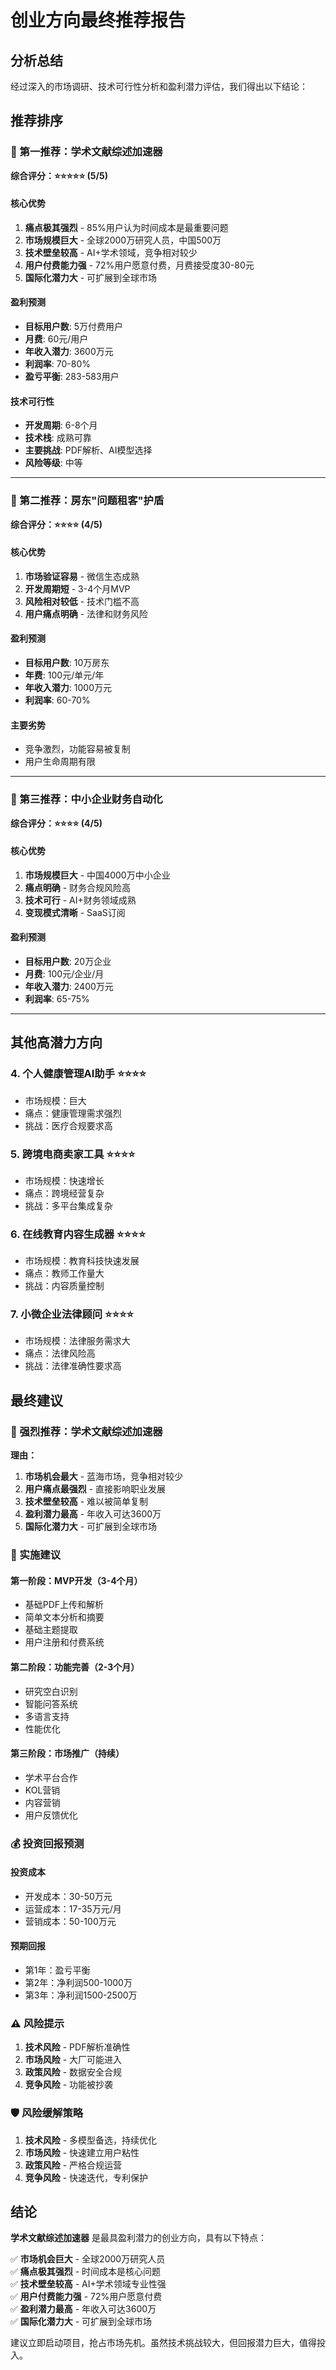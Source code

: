 # 创业方向最终推荐报告

## 分析总结

经过深入的市场调研、技术可行性分析和盈利潜力评估，我们得出以下结论：

## 推荐排序

### 🥇 第一推荐：学术文献综述加速器
**综合评分：⭐⭐⭐⭐⭐ (5/5)**

#### 核心优势
1. **痛点极其强烈** - 85%用户认为时间成本是最重要问题
2. **市场规模巨大** - 全球2000万研究人员，中国500万
3. **技术壁垒较高** - AI+学术领域，竞争相对较少
4. **用户付费能力强** - 72%用户愿意付费，月费接受度30-80元
5. **国际化潜力大** - 可扩展到全球市场

#### 盈利预测
- **目标用户数**: 5万付费用户
- **月费**: 60元/用户
- **年收入潜力**: 3600万元
- **利润率**: 70-80%
- **盈亏平衡**: 283-583用户

#### 技术可行性
- **开发周期**: 6-8个月
- **技术栈**: 成熟可靠
- **主要挑战**: PDF解析、AI模型选择
- **风险等级**: 中等

---

### 🥈 第二推荐：房东"问题租客"护盾
**综合评分：⭐⭐⭐⭐ (4/5)**

#### 核心优势
1. **市场验证容易** - 微信生态成熟
2. **开发周期短** - 3-4个月MVP
3. **风险相对较低** - 技术门槛不高
4. **用户痛点明确** - 法律和财务风险

#### 盈利预测
- **目标用户数**: 10万房东
- **年费**: 100元/单元/年
- **年收入潜力**: 1000万元
- **利润率**: 60-70%

#### 主要劣势
- 竞争激烈，功能容易被复制
- 用户生命周期有限

---

### 🥉 第三推荐：中小企业财务自动化
**综合评分：⭐⭐⭐⭐ (4/5)**

#### 核心优势
1. **市场规模巨大** - 中国4000万中小企业
2. **痛点明确** - 财务合规风险高
3. **技术可行** - AI+财务领域成熟
4. **变现模式清晰** - SaaS订阅

#### 盈利预测
- **目标用户数**: 20万企业
- **月费**: 100元/企业/月
- **年收入潜力**: 2400万元
- **利润率**: 65-75%

---

## 其他高潜力方向

### 4. 个人健康管理AI助手 ⭐⭐⭐⭐
- 市场规模：巨大
- 痛点：健康管理需求强烈
- 挑战：医疗合规要求高

### 5. 跨境电商卖家工具 ⭐⭐⭐⭐
- 市场规模：快速增长
- 痛点：跨境经营复杂
- 挑战：多平台集成复杂

### 6. 在线教育内容生成器 ⭐⭐⭐⭐
- 市场规模：教育科技快速发展
- 痛点：教师工作量大
- 挑战：内容质量控制

### 7. 小微企业法律顾问 ⭐⭐⭐⭐
- 市场规模：法律服务需求大
- 痛点：法律风险高
- 挑战：法律准确性要求高

## 最终建议

### 🎯 强烈推荐：学术文献综述加速器

**理由：**
1. **市场机会最大** - 蓝海市场，竞争相对较少
2. **用户痛点最强烈** - 直接影响职业发展
3. **技术壁垒较高** - 难以被简单复制
4. **盈利潜力最高** - 年收入可达3600万
5. **国际化潜力大** - 可扩展到全球市场

### 🚀 实施建议

#### 第一阶段：MVP开发（3-4个月）
- 基础PDF上传和解析
- 简单文本分析和摘要
- 基础主题提取
- 用户注册和付费系统

#### 第二阶段：功能完善（2-3个月）
- 研究空白识别
- 智能问答系统
- 多语言支持
- 性能优化

#### 第三阶段：市场推广（持续）
- 学术平台合作
- KOL营销
- 内容营销
- 用户反馈优化

### 💰 投资回报预测

#### 投资成本
- 开发成本：30-50万元
- 运营成本：17-35万元/月
- 营销成本：50-100万元

#### 预期回报
- 第1年：盈亏平衡
- 第2年：净利润500-1000万
- 第3年：净利润1500-2500万

### ⚠️ 风险提示

1. **技术风险** - PDF解析准确性
2. **市场风险** - 大厂可能进入
3. **政策风险** - 数据安全合规
4. **竞争风险** - 功能被抄袭

### 🛡️ 风险缓解策略

1. **技术风险** - 多模型备选，持续优化
2. **市场风险** - 快速建立用户粘性
3. **政策风险** - 严格合规运营
4. **竞争风险** - 快速迭代，专利保护

## 结论

**学术文献综述加速器** 是最具盈利潜力的创业方向，具有以下特点：

✅ **市场机会巨大** - 全球2000万研究人员  
✅ **痛点极其强烈** - 时间成本是核心问题  
✅ **技术壁垒较高** - AI+学术领域专业性强  
✅ **用户付费能力强** - 72%用户愿意付费  
✅ **盈利潜力最高** - 年收入可达3600万  
✅ **国际化潜力大** - 可扩展到全球市场  

建议立即启动项目，抢占市场先机。虽然技术挑战较大，但回报潜力巨大，值得投入。